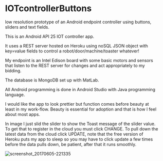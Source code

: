 # IOTcontrollerButtons
low resolution prototype of an Android endpoint controller using buttons, sliders and text fields.

This is an Android API 25 IOT controller app.

It uses a REST server hosted on Heroku using noSQL JSON object with key=value fields to control a robot/door/machine/toaster whatever!

My endpoint is an Intel Edison board with some basic motors and sensors that listen to the REST server for changes and act appropriately to my bidding.

The database is MongoDB set up with MatLab.

All Android programming is done in Android Studio with Java programming language.

I would like the app to look prettier but function comes before beauty at least in my work-flow.  Beauty is essential for adoption and that is how I feel about most apps.

In image I just slid the slider to show the Toast message of the slider value.  To get that to register in the cloud you must click CHANGE.  To pull down the latest data from the cloud click UPDATE, note that the free version of Heroku puts my app to sleep so you may have to click update a few times before the data pulls down, be patient, after that it runs smoothly.


![screenshot_20170605-221335](https://goo.gl/photos/v82FWGyghZYCLoir9)
